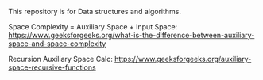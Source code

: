 This repository is for Data structures and algorithms.

Space Complexity = Auxiliary Space + Input Space:
https://www.geeksforgeeks.org/what-is-the-difference-between-auxiliary-space-and-space-complexity

Recursion Auxiliary Space Calc:
https://www.geeksforgeeks.org/auxiliary-space-recursive-functions
